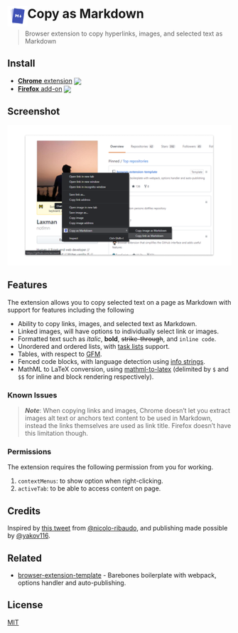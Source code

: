 # <img src="source/copy-as-markdown.png" width="45" align="left"> Copy as Markdown

> Browser extension to copy hyperlinks, images, and selected text as Markdown


## Install

- [**Chrome** extension][link-cws] [<img valign="middle" src="https://img.shields.io/chrome-web-store/v/nlaionblcaejecbkcillglodmmfhjhfi.svg?label=%20">][link-cws]
- [**Firefox** add-on][link-amo] [<img valign="middle" src="https://img.shields.io/amo/v/cpy-as-md.svg?label=%20">][link-amo]


## Screenshot

![Copy as Markdown](media/screenshot-1280x800.png)


## Features

The extension allows you to copy selected text on a page as Markdown with support for features including the following

- Ability to copy links, images, and selected text as Markdown.
- Linked images, will have options to individually select link or images.
- Formatted text such as _italic_, **bold**, ~~strike-through~~, and `inline code`.
- Unordered and ordered lists, with [task lists](https://github.github.com/gfm/#task-list-items-extension-) support.
- Tables, with respect to [GFM](https://github.github.com/gfm/#tables-extension-).
- Fenced code blocks, with language detection using [info strings](https://github.github.com/gfm/#example-112).
- MathML to LaTeX conversion, using [mathml-to-latex](https://www.npmjs.com/package/mathml-to-latex) (delimited by `$` and `$$` for inline and block rendering respectively).

### Known Issues

> **_Note_**: When copying links and images, Chrome doesn’t let you extract images alt text or anchors text content to be used in Markdown, instead the links themselves are used as link title. Firefox doesn’t have this limitation though.


### Permissions

The extension requires the following permission from you for working.

1. `contextMenus`: to show option when right-clicking.
1. `activeTab`: to be able to access content on page.


## Credits

Inspired by [this tweet](https://twitter.com/NicoloRibaudo/status/1143521181196345346) from [@nicolo-ribaudo](https://github.com/nicolo-ribaudo), and publishing made possible by [@yakov116](https://github.com/yakov116).


## Related

- [browser-extension-template](https://github.com/notlmn/browser-extension-template) - Barebones boilerplate with webpack, options handler and auto-publishing.


## License

[MIT](license)


[link-amo]: https://addons.mozilla.org/en-US/firefox/addon/cpy-as-md
[link-cws]: https://chromewebstore.google.com/detail/copy-as-markdown/nlaionblcaejecbkcillglodmmfhjhfi
